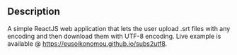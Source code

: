 ## Description

A simple ReactJS web application that lets the user upload .srt files with any encoding and then download them with UTF-8 encoding. Live example is available @ https://eusoikonomou.github.io/subs2utf8.
